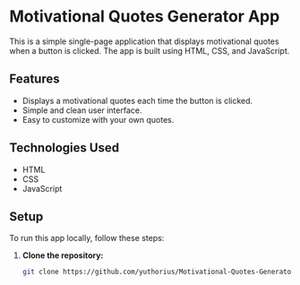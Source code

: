 # Motivational Quotes Generator  App

This is a simple single-page application that displays motivational quotes when a button is clicked. The app is built using HTML, CSS, and JavaScript.

## Features

- Displays a motivational quotes each time the button is clicked.
- Simple and clean user interface.
- Easy to customize with your own quotes.

## Technologies Used

- HTML
- CSS
- JavaScript

## Setup

To run this app locally, follow these steps:

1. **Clone the repository:**

   ```bash
   git clone https://github.com/yuthorius/Motivational-Quotes-Generator.git
